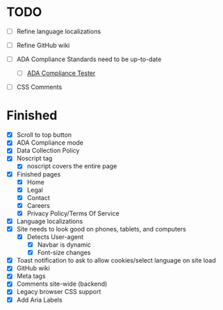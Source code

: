 # TODO

- [ ] Refine language localizations
- [ ] Refine GitHub wiki
- [ ] ADA Compliance Standards need to be up-to-date
  - [ ] [ADA Compliance Tester](https://accessibe.com/accessscan?website=odysseyoutfits.vercel.app)
- [ ] CSS Comments




# Finished

- [x] Scroll to top button
- [x] ADA Compliance mode
- [x] Data Collection Policy
- [x] Noscript tag
  - [x] noscript covers the entire page
- [x] Finished pages
  - [x] Home
  - [x] Legal
  - [x] Contact
  - [x] Careers
  - [x] Privacy Policy/Terms Of Service
- [x] Language localizations
- [x] Site needs to look good on phones, tablets, and computers
  - [x] Detects User-agent
    - [x] Navbar is dynamic
    - [x] Font-size changes
- [x] Toast notification to ask to allow cookies/select language on site load
- [x] GitHub wiki
- [x] Meta tags
- [x] Comments site-wide (backend)
- [x] Legacy browser CSS support
- [x] Add Aria Labels
